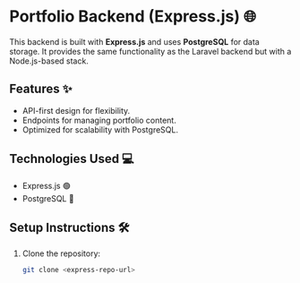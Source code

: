 # Portfolio Backend (Express.js) 🌐

This backend is built with **Express.js** and uses **PostgreSQL** for data storage. It provides the same functionality as the Laravel backend but with a Node.js-based stack.

## **Features** ✨

- API-first design for flexibility.
- Endpoints for managing portfolio content.
- Optimized for scalability with PostgreSQL.

## **Technologies Used** 💻

- Express.js 🟢
- PostgreSQL 🐘

## **Setup Instructions** 🛠️

1. Clone the repository:
   ```bash
   git clone <express-repo-url>
   ```
